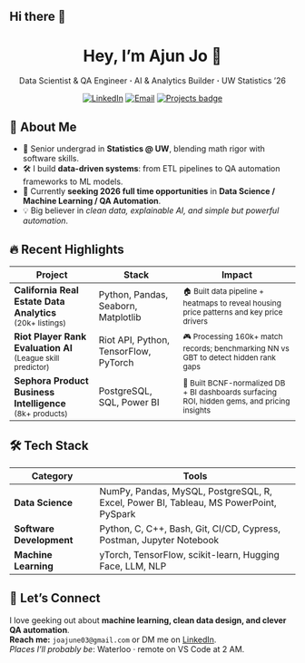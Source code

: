 ## Hi there 👋

<!-- -------------------------------------------------------------------- -->
<!-- Header -->
<h1 align="center">Hey, I’m Ajun Jo 👋</h1>
<p align="center">
  Data&nbsp;Scientist&nbsp;&amp;&nbsp;QA&nbsp;Engineer&nbsp;<b>&middot;</b>&nbsp;AI&nbsp;&amp;&nbsp;Analytics&nbsp;Builder&nbsp;<b>&middot;</b>&nbsp;UW Statistics ’26
</p>

<p align="center">
  <a href="https://www.linkedin.com/in/ajunjo/"><img src="https://img.shields.io/badge/LinkedIn-blue?logo=linkedin&logoColor=white" alt="LinkedIn"></a>
  <a href="mailto:joajune03@gmail.com"><img src="https://img.shields.io/badge/Email-red?logo=gmail&logoColor=white" alt="Email"></a>
  <a href="https://github.com/d3jo?tab=repositories"><img src="https://img.shields.io/badge/Projects-40%2B-ff69b4" alt="Projects badge"></a>
</p>
<!-- -------------------------------------------------------------------- -->

## 🚀 About Me

- 🧮 Senior undergrad in **Statistics @ UW**, blending math rigor with software skills.  
- 🛠️ I build **data-driven systems**: from ETL pipelines to QA automation frameworks to ML models.  
- 🎯 Currently **seeking 2026 full time opportunities** in **Data Science / Machine Learning / QA Automation**.  
- 💡 Big believer in *clean data, explainable AI, and simple but powerful automation*.  

## 🔥 Recent Highlights

| Project                                                                       | Stack                                          | Impact                                                                                      |
| ----------------------------------------------------------------------------- | ---------------------------------------------- | ------------------------------------------------------------------------------------------- |
| **California Real Estate Data Analytics** <br><sub>(20k+ listings)</sub>      | Python, Pandas, Seaborn, Matplotlib            | <sup>🏠 Built data pipeline + heatmaps to reveal housing price patterns and key price drivers</sup> |
| **Riot Player Rank Evaluation AI** <br><sub>(League skill predictor)</sub>    | Riot API, Python, TensorFlow, PyTorch          | <sup>🎮 Processing 160k+ match records; benchmarking NN vs GBT to detect hidden rank gaps</sup> |
| **Sephora Product Business Intelligence** <br><sub>(8k+ products)</sub>       | PostgreSQL, SQL, Power BI                      | <sup>💄 Built BCNF-normalized DB + BI dashboards surfacing ROI, hidden gems, and pricing insights</sup> |

## 🛠 Tech Stack

| Category           | Tools                                                                 |
| ------------------ | --------------------------------------------------------------------- |
| **Data Science**      |  NumPy, Pandas, MySQL, PostgreSQL, R, Excel, Power BI, Tableau, MS PowerPoint, PySpark         |
| **Software Development** | Python, C, C++, Bash, Git, CI/CD, Cypress, Postman, Jupyter Notebook              |
| **Machine Learning**  | yTorch, TensorFlow, scikit-learn, Hugging Face, LLM, NLP  |


<!-- ## 📈 GitHub Stats

<p align="center">
  <img src="https://github-readme-stats.vercel.app/api?username=d3jo&show_icons=true&hide_title=true&count_private=true" alt="Stats"><br>
  <img src="https://github-readme-streak-stats.herokuapp.com/?user=d3jo&hide_border=true" alt="Streak">
</p> -->

## 💬 Let’s Connect

I love geeking out about **machine learning, clean data design, and clever QA automation**.  
**Reach me:** `joajune03@gmail.com` or DM me on [LinkedIn](https://www.linkedin.com/in/ajunjo).  
_Places I’ll probably be_: Waterloo · remote on VS Code at 2 AM.

<!-- -------------------------------------------------------------------- -->
<!-- Pinned repos (update via GitHub UI) -->
<!-- -------------------------------------------------------------------- -->
